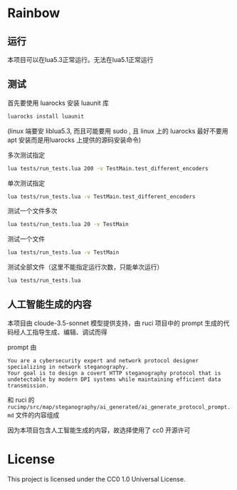 # Rainbow


## 运行

本项目可以在lua5.3正常运行。无法在lua5.1正常运行

## 测试

首先要使用 luarocks 安装 luaunit 库

```bash
luarocks install luaunit
```

(linux 端要安 liblua5.3, 而且可能要用 sudo , 
且 linux 上的 luarocks 最好不要用 apt 安装而是用luarocks 上提供的源码安装命令)


多次测试指定
```bash
lua tests/run_tests.lua 200 -v TestMain.test_different_encoders
```

单次测试指定

```bash
lua tests/run_tests.lua -v TestMain.test_different_encoders
```

测试一个文件多次

```bash
lua tests/run_tests.lua 20 -v TestMain
```

测试一个文件

```bash
lua tests/run_tests.lua -v TestMain
```

测试全部文件（这里不能指定运行次数，只能单次运行）

```bash
lua tests/run_tests.lua
```

## 人工智能生成的内容

本项目由 cloude-3.5-sonnet 模型提供支持，由 ruci 项目中的 prompt 生成的代码经人工指导生成、编辑、调试而得

prompt 由

```
You are a cybersecurity expert and network protocol designer specializing in network steganography. 
Your goal is to design a covert HTTP steganography protocol that is undetectable by modern DPI systems while maintaining efficient data transmission.
```
和 ruci 的 `rucimp/src/map/steganography/ai_generated/ai_generate_protocol_prompt.md` 文件的内容组成

因为本项目包含人工智能生成的内容，故选择使用了 cc0 开源许可

# License

This project is licensed under the CC0 1.0 Universal License.
